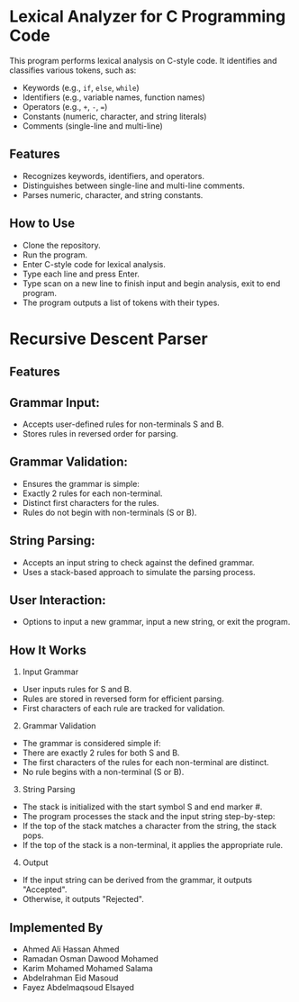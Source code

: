 # Lexical Analyzer for C Programming Code

This program performs lexical analysis on C-style code. It identifies and classifies various tokens, such as:

- Keywords (e.g., `if`, `else`, `while`)
- Identifiers (e.g., variable names, function names)
- Operators (e.g., `+`, `-`, `=`)
- Constants (numeric, character, and string literals)
- Comments (single-line and multi-line)

## Features
- Recognizes keywords, identifiers, and operators.
- Distinguishes between single-line and multi-line comments.
- Parses numeric, character, and string constants.

## How to Use
- Clone the repository.
- Run the program.
- Enter C-style code for lexical analysis.
- Type each line and press Enter.
- Type scan on a new line to finish input and begin analysis, exit to end program.
- The program outputs a list of tokens with their types.

# Recursive Descent Parser
## Features

## Grammar Input:
- Accepts user-defined rules for non-terminals S and B.
- Stores rules in reversed order for parsing.

## Grammar Validation:
- Ensures the grammar is simple:
- Exactly 2 rules for each non-terminal.
- Distinct first characters for the rules.
- Rules do not begin with non-terminals (S or B).

## String Parsing:
- Accepts an input string to check against the defined grammar.
- Uses a stack-based approach to simulate the parsing process.

## User Interaction:
- Options to input a new grammar, input a new string, or exit the program.

## How It Works

1. Input Grammar
- User inputs rules for S and B.
- Rules are stored in reversed form for efficient parsing.
- First characters of each rule are tracked for validation.

2. Grammar Validation
- The grammar is considered simple if:
- There are exactly 2 rules for both S and B.
- The first characters of the rules for each non-terminal are distinct.
- No rule begins with a non-terminal (S or B).

3. String Parsing
- The stack is initialized with the start symbol S and end marker #.
- The program processes the stack and the input string step-by-step:
- If the top of the stack matches a character from the string, the stack pops.
- If the top of the stack is a non-terminal, it applies the appropriate rule.

4. Output
- If the input string can be derived from the grammar, it outputs "Accepted".
- Otherwise, it outputs "Rejected".


## Implemented By
- Ahmed Ali Hassan Ahmed
- Ramadan Osman Dawood Mohamed
- Karim Mohamed Mohamed Salama
- Abdelrahman Eid Masoud
- Fayez Abdelmaqsoud Elsayed
